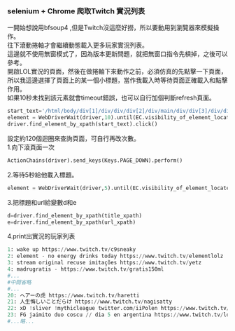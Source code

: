### selenium + Chrome 爬取Twitch 實況列表

一開始想說用bfsoup4 ,但是Twitch沒這麼好撈，所以要動用到瀏覽器來模擬操作。<br>
往下滾動捲軸才會繼續動態載入更多玩家實況列表。<br>
這邊就不使用無窗模式了，因為版本更新問題，就把無窗口指令先槓掉，之後可以參考。<br>
開啟LOL實況的頁面，然後在做捲軸下來動作之前，必須仿真的先點擊一下頁面，<br>
所以我這邊選擇了頁面上的某一個小標題，當作我載入時等待頁面正確載入和點擊作用。<br>
如果10秒未找到該元素就會timeout錯誤，也可以自行加個判斷refresh頁面。<br>

```python
start_text='/html/body/div[1]/div/div/div[2]/div/main/div/div[3]/div/div/div/div[2]/div/div[4]/h4'
element = WebDriverWait(driver,10).until(EC.visibility_of_element_located((By.XPATH,start_text)))
driver.find_element_by_xpath(start_text).click()
```

設定約120個迴圈來查詢頁面，可自行再改次數。<br>
1.向下滾頁面一次
```python
ActionChains(driver).send_keys(Keys.PAGE_DOWN).perform()
```
2.等待5秒給他載入標題。
```python
element = WebDriverWait(driver,5).until(EC.visibility_of_element_located((By.XPATH,title_xpath)))
```
3.把標題和url給變數d和e
```python
d=driver.find_element_by_xpath(title_xpath)
e=driver.find_element_by_xpath(url_xpath)
```
4.print出實況的玩家列表

```python
1: wake up https://www.twitch.tv/c9sneaky
2: element - no energy drinks today https://www.twitch.tv/elementlolz
3: stream original recuse imitações https://www.twitch.tv/yetz
4: madrugratis - https://www.twitch.tv/gratis150ml
#...
#中間省略
#...
20: ヘアーの虎 https://www.twitch.tv/haretti
21: 人生悔しいことだらけ https://www.twitch.tv/nagisatty
22: xD !sliver !mythicleague twitter.com/iiPolen https://www.twitch.tv/polen
23: FG jaimito duo coscu // dia 5 en argentina https://www.twitch.tv/lolwingz
#...略...
```